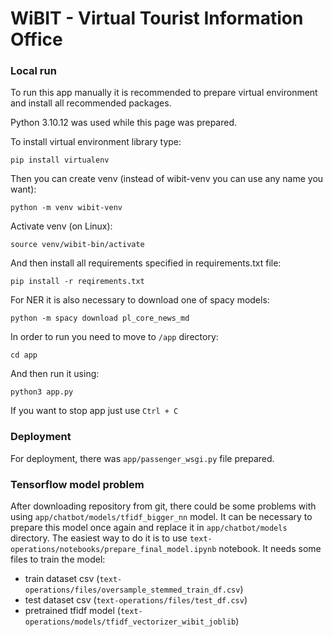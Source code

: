 # WiBIT - Virtual Tourist Information Office

### Local run

To run this app manually it is recommended to prepare virtual environment and install all recommended packages.

Python 3.10.12 was used while this page was prepared.

To install virtual environment library type:
```
pip install virtualenv
```
Then you can create venv (instead of wibit-venv you can use any name you want):
```
python -m venv wibit-venv
```
Activate venv (on Linux):
```
source venv/wibit-bin/activate
```
And then install all requirements specified in requirements.txt file:
```
pip install -r reqirements.txt
```
For NER it is also necessary to download one of spacy models:
```
python -m spacy download pl_core_news_md
```
In order to run you need to move to `/app` directory:
```
cd app
```
And then run it using:
```
python3 app.py
```
If you want to stop app just use `Ctrl + C`

### Deployment

For deployment, there was `app/passenger_wsgi.py` file prepared.

### Tensorflow model problem
After downloading repository from git, there could be some problems with using `app/chatbot/models/tfidf_bigger_nn` model.
It can be necessary to prepare this model once again and replace it in `app/chatbot/models` directory. 
The easiest way to do it is to use `text-operations/notebooks/prepare_final_model.ipynb` notebook.
It needs some files to train the model:
- train dataset csv (`text-operations/files/oversample_stemmed_train_df.csv`) 
- test dataset csv (`text-operations/files/test_df.csv`) 
- pretrained tfidf model (`text-operations/models/tfidf_vectorizer_wibit_joblib`) 